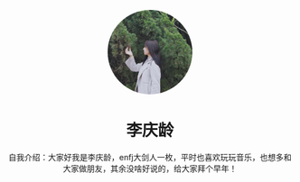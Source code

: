 <p align="center">
  <img width="150" src="https://github.com/wengstA/fab_hw/blob/main/_media/lql.jpg?raw=true" alt="李庆龄" style="border-radius:50%;">
</p>

<h1 align="center">李庆龄</h1>

<p align="center">
  自我介绍：大家好我是李庆龄，enfj大剑人一枚，平时也喜欢玩玩音乐，也想多和大家做朋友，其余没啥好说的，给大家拜个早年！

